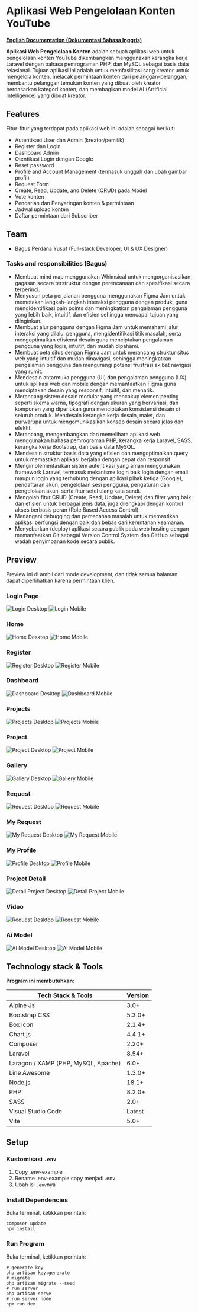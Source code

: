 # Aplikasi Web Pengelolaan Konten YouTube

[**English Documentation (Dokumentasi Bahasa Inggris)**](../../README.md)

**Aplikasi Web Pengelolaan Konten** adalah sebuah aplikasi web untuk pengelolaan konten YouTube dikembangkan menggunakan kerangka kerja Laravel dengan bahasa pemrograman PHP, dan MySQL sebagai basis data relasional. Tujuan aplikasi ini adalah untuk memfasilitasi sang kreator untuk mengelola konten, melacak permintaan konten dari pelanggan-pelanggan, membantu pelanggan temukan konten yang dibuat oleh kreator berdasarkan kategori konten, dan membagikan model AI (Artificial Intelligence) yang dibuat kreator.

## Features

Fitur-fitur yang terdapat pada aplikasi web ini adalah sebagai berikut:

-   Autentikasi User dan Admin (kreator/pemilik)
-   Register dan Login
-   Dashboard Admin
-   Otentikasi Login dengan Google
-   Reset password
-   Profile and Account Management (termasuk unggah dan ubah gambar profil)
-   Request Form
-   Create, Read, Update, and Delete (CRUD) pada Model
-   Vote konten
-   Pencarian dan Penyaringan konten & permintaan
-   Jadwal upload konten
-   Daftar permintaan dari Subscriber

## Team

-   Bagus Perdana Yusuf (Full-stack Developer, UI & UX Designer)

### Tasks and responsibilities (Bagus)

-   Membuat mind map menggunakan Whimsical untuk mengorganisasikan gagasan secara terstruktur dengan perencanaan dan spesifikasi secara terperinci.
-   Menyusun peta perjalanan pengguna menggunakan Figma Jam untuk memetakan langkah-langkah interaksi pengguna dengan produk, guna mengidentifikasi pain points dan meningkatkan pengalaman pengguna yang lebih baik, intuitif, dan efisien sehingga mencapai tujuan yang diinginkan.
-   Membuat alur pengguna dengan Figma Jam untuk memahami jalur interaksi yang dilalui pengguna, mengidentifikasi titik masalah, serta mengoptimalkan efisiensi desain guna menciptakan pengalaman pengguna yang logis, intuitif, dan mudah dipahami.
-   Membuat peta situs dengan Figma Jam untuk merancang struktur situs web yang intuitif dan mudah dinavigasi, sehingga meningkatkan pengalaman pengguna dan mengurangi potensi frustrasi akibat navigasi yang rumit.
-   Mendesain antarmuka pengguna (UI) dan pengalaman pengguna (UX) untuk aplikasi web dan mobile dengan memanfaatkan Figma guna menciptakan desain yang responsif, intuitif, dan menarik.
-   Merancang sistem desain modular yang mencakup elemen penting seperti skema warna, tipografi dengan ukuran yang bervariasi, dan komponen yang diperlukan guna menciptakan konsistensi desain di seluruh produk. Mendesain kerangka kerja desain, malet, dan purwarupa untuk mengomunikasikan konsep desain secara jelas dan efektif.
-   Merancang, mengembangkan dan memelihara aplikasi web menggunakan bahasa pemrograman PHP, kerangka kerja Laravel, SASS, kerangka kerja Bootstrap, dan basis data MySQL.
-   Mendesain struktur basis data yang efisien dan mengoptimalkan query untuk memastikan aplikasi berjalan dengan cepat dan responsif
-   Mengimplementasikan sistem autentikasi yang aman menggunakan framework Laravel, termasuk mekanisme login baik login dengan email maupun login yang terhubung dengan aplikasi pihak ketiga (Google), pendaftaran akun, pengelolaan sesi pengguna, pengaturan dan pengelolaan akun, serta fitur setel ulang kata sandi.
-   Mengolah fitur CRUD (Create, Read, Update, Delete) dan filter yang baik dan efisien untuk berbagai jenis data, juga dilengkapi dengan kontrol akses berbasis peran (Role Based Access Control).
-   Menangani debugging dan pemecahan masalah untuk memastikan aplikasi berfungsi dengan baik dan bebas dari kerentanan keamanan.
-   Menyebarkan (deploy) aplikasi secara publik pada web hosting dengan memanfaatkan Git sebagai Version Control System dan GitHub sebagai wadah penyimpanan kode secara publik.

## Preview

Preview ini di ambil dari mode development, dan tidak semua halaman dapat diperlihatkan karena permintaan klien.

### Login Page

![Login Desktop](../images/login-desktop.png)
![Login Mobile](../images/login-mobile.png)

### Home

![Home Desktop](../images/home-desktop.png)
![Home Mobile](../images/home-mobile.png)

### Register

![Register Desktop](../images/register-desktop.png)
![Register Mobile](../images/register-mobile.png)

### Dashboard

![Dashboard Desktop](../images/dashboard-desktop.png)
![Dashboard Mobile](../images/dashboard-mobile.png)

### Projects

![Projects Desktop](../images/projects-desktop.png)
![Projects Mobile](../images/projects-mobile.png)

### Project

![Project Desktop](../images/project-desktop.png)
![Project Mobile](../images/project-mobile.png)

### Gallery

![Gallery Desktop](../images/gallery-desktop.png)
![Gallery Mobile](../images/gallery-mobile.png)

### Request

![Request Desktop](../images/rl-desktop.png)
![Request Mobile](../images/rl-mobile.png)

### My Request

![My Request Desktop](../images/myreq-desktop.png)
![My Request Mobile](../images/myreq-mobile.png)

### My Profile

![Profile Desktop](../images/profile-desktop.png)
![Profile Mobile](../images/profile-mobile.png)

### Project Detail

![Detail Project Desktop](../images/detailpro-desktop.png)
![Detail Project Mobile](../images/detailpro-mobile.png)

### Video

![Request Desktop](../images/video-desktop.png)
![Request Mobile](../images/video-mobile.png)

### Ai Model

![AI Model Desktop](../images/model-list-desktop.png)
![AI Model Mobile](../images/model-list-mobile.png)

## Technology stack & Tools

**Program ini membutuhkan:**

| Tech Stack & Tools                  | Version |
| ----------------------------------- | ------- |
| Alpine Js                           | 3.0+    |
| Bootstrap CSS                       | 5.3.0+  |
| Box Icon                            | 2.1.4+  |
| Chart.js                            | 4.4.1+  |
| Composer                            | 2.20+   |
| Laravel                             | 8.54+   |
| Laragon / XAMP (PHP, MySQL, Apache) | 6.0+    |
| Line Awesome                        | 1.3.0+  |
| Node.js                             | 18.1+   |
| PHP                                 | 8.2.0+  |
| SASS                                | 2.0+    |
| Visual Studio Code                  | Latest  |
| Vite                                | 5.0+    |

## Setup

### Kustomisasi `.env`

1. Copy .env-example
2. Rename .env-example copy menjadi .env
3. Ubah isi `.env`nya

### Install Dependencies

Buka terminal, ketikkan perintah:

```shell
composer update
npm install
```

### Run Program

Buka terminal, ketikkan perintah:

```shell
# generate key
php artisan key:generate
# migrate
php artisan migrate --seed
# run server
php artisan serve
# run server node
npm run dev
```
